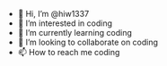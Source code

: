 - 👋 Hi, I’m @hiw1337
- 👀 I’m interested in coding 
- 🌱 I’m currently learning coding
- 💞️ I’m looking to collaborate on coding
- 📫 How to reach me coding

<!---
hiw1337/hiw1337 is a ✨ special ✨ repository because its `README.md` (this file) appears on your GitHub profile.
You can click the Preview link to take a look at your changes.
--->
